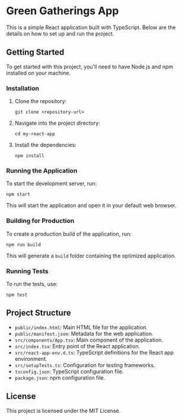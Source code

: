 # Green Gatherings App

This is a simple React application built with TypeScript. Below are the details on how to set up and run the project.

## Getting Started

To get started with this project, you'll need to have Node.js and npm installed on your machine.

### Installation

1. Clone the repository:
   ```
   git clone <repository-url>
   ```
2. Navigate into the project directory:
   ```
   cd my-react-app
   ```
3. Install the dependencies:
   ```
   npm install
   ```

### Running the Application

To start the development server, run:
```
npm start
```
This will start the application and open it in your default web browser.

### Building for Production

To create a production build of the application, run:
```
npm run build
```
This will generate a `build` folder containing the optimized application.

### Running Tests

To run the tests, use:
```
npm test
```

## Project Structure

- `public/index.html`: Main HTML file for the application.
- `public/manifest.json`: Metadata for the web application.
- `src/components/App.tsx`: Main component of the application.
- `src/index.tsx`: Entry point of the React application.
- `src/react-app-env.d.ts`: TypeScript definitions for the React app environment.
- `src/setupTests.ts`: Configuration for testing frameworks.
- `tsconfig.json`: TypeScript configuration file.
- `package.json`: npm configuration file.

## License

This project is licensed under the MIT License.